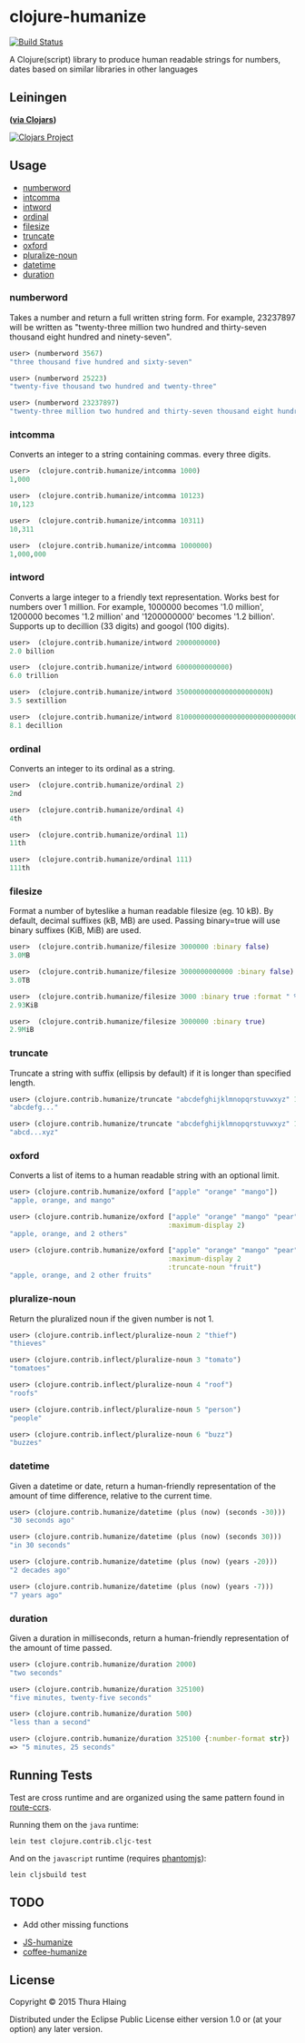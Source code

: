 
# clojure-humanize

[![Build Status](https://travis-ci.org/trhura/clojure-humanize.svg?branch=master)](https://travis-ci.org/trhura/clojure-humanize)

A Clojure(script) library to produce human readable strings for numbers, dates
based on similar libraries in other languages

## Leiningen

__([via Clojars](https://clojars.org/clojure-humanize))__

[![Clojars Project](http://clojars.org/clojure-humanize/latest-version.svg)](http://clojars.org/clojure-humanize)

## Usage

* [numberword](#numberword)
* [intcomma](#intcomma)
* [intword](#intword)
* [ordinal](#ordinal)
* [filesize](#filesize)
* [truncate](#truncate)
* [oxford](#oxford)
* [pluralize-noun](#pluralize-noun)
* [datetime](#datetime)
* [duration](#duration)

### numberword

Takes a number and return a full written string form. For example,
23237897 will be written as "twenty-three million two hundred and
thirty-seven thousand eight hundred and ninety-seven".

```clojure
user> (numberword 3567)
"three thousand five hundred and sixty-seven"

user> (numberword 25223)
"twenty-five thousand two hundred and twenty-three"

user> (numberword 23237897)
"twenty-three million two hundred and thirty-seven thousand eight hundred and ninety-seven"
```

### intcomma

Converts an integer to a string containing commas. every three digits.

```clojure
user>  (clojure.contrib.humanize/intcomma 1000)
1,000

user>  (clojure.contrib.humanize/intcomma 10123)
10,123

user>  (clojure.contrib.humanize/intcomma 10311)
10,311

user>  (clojure.contrib.humanize/intcomma 1000000)
1,000,000
```

### intword

Converts a large integer to a friendly text representation. Works best
for numbers over 1 million. For example, 1000000 becomes '1.0
million', 1200000 becomes '1.2 million' and '1200000000' becomes '1.2
billion'.  Supports up to decillion (33 digits) and googol (100
digits).

```clojure
user>  (clojure.contrib.humanize/intword 2000000000)
2.0 billion

user>  (clojure.contrib.humanize/intword 6000000000000)
6.0 trillion

user>  (clojure.contrib.humanize/intword 3500000000000000000000N)
3.5 sextillion

user>  (clojure.contrib.humanize/intword 8100000000000000000000000000000000N)
8.1 decillion
```

### ordinal

Converts an integer to its ordinal as a string.

```clojure
user>  (clojure.contrib.humanize/ordinal 2)
2nd

user>  (clojure.contrib.humanize/ordinal 4)
4th

user>  (clojure.contrib.humanize/ordinal 11)
11th

user>  (clojure.contrib.humanize/ordinal 111)
111th
```

### filesize

Format a number of byteslike a human readable filesize (eg. 10 kB).
By default, decimal suffixes (kB, MB) are used.  Passing binary=true
will use binary suffixes (KiB, MiB) are used.

```clojure
user>  (clojure.contrib.humanize/filesize 3000000 :binary false)
3.0MB

user>  (clojure.contrib.humanize/filesize 3000000000000 :binary false)
3.0TB

user>  (clojure.contrib.humanize/filesize 3000 :binary true :format " %.2f "" ")
2.93KiB

user>  (clojure.contrib.humanize/filesize 3000000 :binary true)
2.9MiB
```

### truncate

Truncate a string with suffix (ellipsis by default) if it is longer
than specified length.

```clojure
user> (clojure.contrib.humanize/truncate "abcdefghijklmnopqrstuvwxyz" 10)
"abcdefg..."

user> (clojure.contrib.humanize/truncate "abcdefghijklmnopqrstuvwxyz" 10 "...xyz")
"abcd...xyz"
```

### oxford
Converts a list of items to a human readable string with an optional
limit.

```clojure
user> (clojure.contrib.humanize/oxford ["apple" "orange" "mango"])
"apple, orange, and mango"

user> (clojure.contrib.humanize/oxford ["apple" "orange" "mango" "pear"]
                                       :maximum-display 2)
"apple, orange, and 2 others"

user> (clojure.contrib.humanize/oxford ["apple" "orange" "mango" "pear"]
                                       :maximum-display 2
                                       :truncate-noun "fruit")
"apple, orange, and 2 other fruits"
```

### pluralize-noun

Return the pluralized noun if the given number is not 1.

```clojure
user> (clojure.contrib.inflect/pluralize-noun 2 "thief")
"thieves"

user> (clojure.contrib.inflect/pluralize-noun 3 "tomato")
"tomatoes"

user> (clojure.contrib.inflect/pluralize-noun 4 "roof")
"roofs"

user> (clojure.contrib.inflect/pluralize-noun 5 "person")
"people"

user> (clojure.contrib.inflect/pluralize-noun 6 "buzz")
"buzzes"

```

### datetime

Given a datetime or date, return a human-friendly representation
of the amount of time difference, relative to the current time.

```clojure
user> (clojure.contrib.humanize/datetime (plus (now) (seconds -30)))
"30 seconds ago"

user> (clojure.contrib.humanize/datetime (plus (now) (seconds 30)))
"in 30 seconds"

user> (clojure.contrib.humanize/datetime (plus (now) (years -20)))
"2 decades ago"

user> (clojure.contrib.humanize/datetime (plus (now) (years -7)))
"7 years ago"

```

### duration

Given a duration in milliseconds, return a human-friendly
representation of the amount of time passed.

```clojure
user> (clojure.contrib.humanize/duration 2000)
"two seconds"

user> (clojure.contrib.humanize/duration 325100)
"five minutes, twenty-five seconds"

user> (clojure.contrib.humanize/duration 500)
"less than a second"

user> (clojure.contrib.humanize/duration 325100 {:number-format str})
=> "5 minutes, 25 seconds"

```

## Running Tests

Test are cross runtime and are organized using the same pattern found in [route-ccrs](https://github.com/lymingtonprecision/route-ccrs).

Running them on the `java` runtime:

`lein test clojure.contrib.cljc-test`

And on the `javascript` runtime (requires [phantomjs](http://phantomjs.org/)):

`lein cljsbuild test`


## TODO

+ Add other missing functions
* [JS-humanize](https://github.com/milanvrekic/JS-humanize)
* [coffee-humanize](https://github.com/HubSpot/humanize/)


## License

Copyright © 2015 Thura Hlaing

Distributed under the Eclipse Public License either version 1.0 or (at
your option) any later version.
